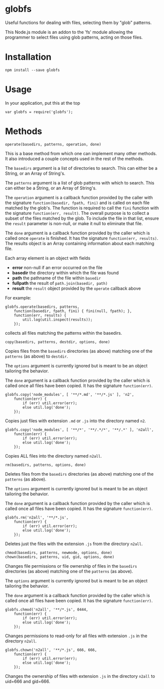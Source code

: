 # globfs
Useful functions for dealing with files, selecting them by "glob" patterns.

This Node.js module is an addon to the 'fs' module allowing the programmer to select files using glob patterns, acting on those files.

# Installation

    npm install --save globfs

# Usage

In your application, put this at the top

    var globfs = require('globfs');

# Methods

    operate(basedirs, patterns, operation, done)

This is a base method from which one can implement many other methods.  It also introduced a couple concepts used in the rest of the methods.

The `basedirs` argument is a list of directories to search.  This can either be a String, or an Array of String's.

The `patterns` argument is a list of glob patterns with which to search.  This can either be a String, or an Array of String's.

The `operation` argument is a callback function provided by the caller with the signature `function(basedir, fpath, fini)` and is called on each file matched by the glob's.  The function is required to call the `fini` function with the signature `function(err, result)`.  The overall purpose is to collect a subset of the files matched by the glob.  To include the file in that list, ensure the `result` parameter is non-null, or make it null to eliminate that file.

The `done` argument is a callback function provided by the caller which is called once `operate` is finished.  It has the signature `function(err, results)`.  The results object is an Array containing information about each matching file.  

Each array element is an object with fields

* __error__ non-null if an error occurred on the file
* __basedir__ the directory within which the file was found
* __path__ the pathname of the file within `basedir`
* __fullpath__ the result of `path.join(basedir, path)`
* __result__ the `result` object provided by the `operate` callback above

For example: 

    globfs.operate(basedirs, patterns,
		function(basedir, fpath, fini) { fini(null, fpath); },
		function(err, results) {
			util.log(util.inspect(results));
		});

collects all files matching the patterns within the basedirs.

    copy(basedirs, patterns, destdir, options, done)

Copies files from the `basedirs` directories (as above) matching one of the `patterns` (as above) to `destdir`.

The `options` argument is currently ignored but is meant to be an object tailoring the behavior.

The `done` argument is a callback function provided by the caller which is called once all files have been copied.  It has the signature `function(err)`.

    globfs.copy('node_modules', [ '**/*.md', '**/*.js' ], 'n2',
		function(err) {
			if (err) util.error(err);
			else util.log('done');
		});

Copies just files with extension `.md` or `.js` into the directory named `n2`.

    globfs.copy('node_modules', [ '**/*', '**/.*/*', '**/.*' ], 'n2all',
		function(err) {
			if (err) util.error(err);
			else util.log('done');
		});

Copies ALL files into the directory named `n2all`.

    rm(basedirs, patterns, options, done)

Deletes files from the `basedirs` directories (as above) matching one of the `patterns` (as above).

The `options` argument is currently ignored but is meant to be an object tailoring the behavior.

The `done` argument is a callback function provided by the caller which is called once all files have been copied.  It has the signature `function(err)`.

    globfs.rm('n2all', '**/*.js',
		function(err) {
			if (err) util.error(err);
			else util.log('done');
		});

Deletes just the files with the extension `.js` from the directory `n2all`.

    chmod(basedirs, patterns, newmode, options, done)
    chown(basedirs, patterns, uid, gid, options, done)

Changes file permissions or file ownership of files in the `basedirs` directories (as above) matching one of the `patterns` (as above).

The `options` argument is currently ignored but is meant to be an object tailoring the behavior.

The `done` argument is a callback function provided by the caller which is called once all files have been copied.  It has the signature `function(err)`.

    globfs.chmod('n2all', '**/*.js', 0444,
		function(err) {
			if (err) util.error(err);
			else util.log('done');
		});

Changes permissions to read-only for all files with extension `.js` in the directory `n2all`.

    globfs.chown('n2all', '**/*.js', 666, 666,
		function(err) {
			if (err) util.error(err);
			else util.log('done');
		});

Changes the ownership of files with extension `.js` in the directory `n2all` to uid=666 and gid=666.
